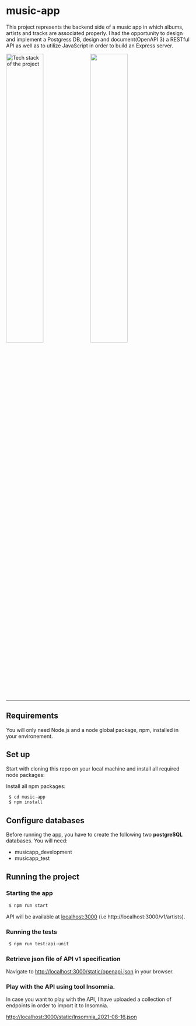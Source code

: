 # music-app
This project represents the backend side of a music app in which albums, artists and tracks are associated properly.
I had the opportunity to design and implement a Postgress DB, design and document(OpenAPI 3) a RESTful API as well as to utilize JavaScript in order to build an Express server.

<p float="left">
  <img src="https://miro.medium.com/v2/resize:fit:720/format:webp/1*1LTco1HO2xJUyA3aUmX7DQ.jpeg" alt="Tech stack of the project" width="45%" />
  <img src="/img2.png" width="45%" /> 
</p>


---

## Requirements

You will only need Node.js and a node global package, npm, installed in your environement.
## Set up

Start with cloning this repo on your local machine and install all required node packages:


Install all npm packages:
```sh
 $ cd music-app
 $ npm install
```
## Configure databases

Before running the app, you have to create the following two **postgreSQL** databases. You will need:

- musicapp_development
- musicapp_test

## Running the project

### Starting the app

```sh
 $ npm run start
```

API will be available at [localhost:3000](localhost:3000) (i.e http://localhost:3000/v1/artists).

### Running the tests

```sh
 $ npm run test:api-unit
```

### Retrieve json file of API v1 specification

Navigate to [http://localhost:3000/static/openapi.json](http://localhost:3000/static/openapi.json) in your browser.

### Play with the API using tool **Insomnia**.

In case you want to play with the API, I have uploaded a collection of endpoints in order to import it to Insomnia.

[http://localhost:3000/static/Insomnia_2021-08-16.json](http://localhost:3000/static/Insomnia_2021-08-16.json)
